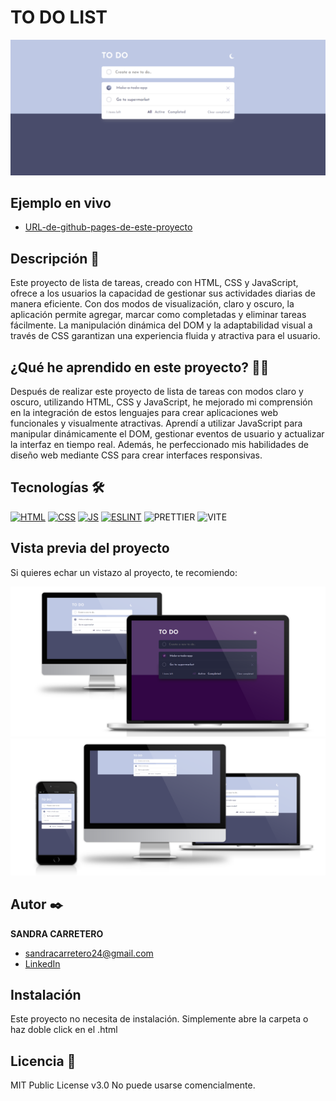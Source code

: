 # TO DO LIST

![Imagen del proyecto](https://github.com/SandraCarretero/to-do-list/blob/main/src/assets/images/screencapture-todolist.png)

## Ejemplo en vivo

  - [URL-de-github-pages-de-este-proyecto](https://sandracarretero.github.io/to-do-list/)

## Descripción 📑

Este proyecto de lista de tareas, creado con HTML, CSS y JavaScript, ofrece a los usuarios la capacidad de gestionar sus actividades diarias de manera eficiente. Con dos modos de visualización, claro y oscuro, la aplicación permite agregar, marcar como completadas y eliminar tareas fácilmente. La manipulación dinámica del DOM y la adaptabilidad visual a través de CSS garantizan una experiencia fluida y atractiva para el usuario.

## ¿Qué he aprendido en este proyecto? 🙇🏻

Después de realizar este proyecto de lista de tareas con modos claro y oscuro, utilizando HTML, CSS y JavaScript, he mejorado mi comprensión en la integración de estos lenguajes para crear aplicaciones web funcionales y visualmente atractivas. Aprendí a utilizar JavaScript para manipular dinámicamente el DOM, gestionar eventos de usuario y actualizar la interfaz en tiempo real. Además, he perfeccionado mis habilidades de diseño web mediante CSS para crear interfaces responsivas. 

## Tecnologías 🛠

<!-- Iconos sacados de: https://github.com/hendrasob/badges/blob/master/README.md y https://github.com/alexandresanlim/Badges4-README.md-Profile -->

[![HTML](https://img.shields.io/badge/HTML5-E34F26?style=for-the-badge&logo=html5&logoColor=white)](https://es.wikipedia.org/wiki/HTML5)
[![CSS](https://img.shields.io/badge/CSS3-1572B6?style=for-the-badge&logo=css3&logoColor=white)](https://es.wikipedia.org/wiki/CSS)
[![JS](https://img.shields.io/badge/JavaScript-F7DF1E?style=for-the-badge&logo=javascript&logoColor=black)](https://es.wikipedia.org/wiki/JavaScript)
[![ESLINT](https://img.shields.io/badge/eslint-3A33D1?style=for-the-badge&logo=eslint&logoColor=white)](https://en.wikipedia.org/wiki/ESLint)
![PRETTIER](https://img.shields.io/badge/prettier-1A2C34?style=for-the-badge&logo=prettier&logoColor=F7BA3E)
![VITE](https://img.shields.io/badge/Vite-B73BFE?style=for-the-badge&logo=vite&logoColor=FFD62E)

## Vista previa del proyecto

Si quieres echar un vistazo al proyecto, te recomiendo:

![Captura del proyecto](https://github.com/SandraCarretero/to-do-list/blob/main/src/assets/images/todolist-dark.png)
![Captura del proyecto](https://github.com/SandraCarretero/to-do-list/blob/main/src/assets/images/todolist.png)

## Autor ✒️

**SANDRA CARRETERO**

- [sandracarretero24@gmail.com](sandracarretero24@gmail.com)
- [LinkedIn](https://www.linkedin.com/in/sandra-carretero-lopez/)
<!-- - [Porfolio web](https://tu-dominio.com/) -->

## Instalación

Este proyecto no necesita de instalación. Simplemente abre la carpeta o haz doble click en el .html

## Licencia 📄

MIT Public License v3.0
No puede usarse comencialmente.

